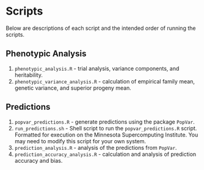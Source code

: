 
<!-- README.md is generated from README.Rmd. Please edit that file -->
Scripts
=======

Below are descriptions of each script and the intended order of running the scripts.

Phenotypic Analysis
-------------------

1.  `phenotypic_analysis.R` - trial analysis, variance components, and heritability.
2.  `phenotypic_variance_analysis.R` - calculation of empirical family mean, genetic variance, and superior progeny mean.

Predictions
-----------

1.  `popvar_predictions.R` - generate predictions using the package `PopVar`.
2.  `run_predictions.sh` - Shell script to run the `popvar_predictions.R` script. Formatted for execution on the Minnesota Supercomputing Institute. You may need to modify this script for your own system.
3.  `prediction_analysis.R` - analysis of the predictions from `PopVar`.
4.  `prediction_accuracy_analysis.R` - calculation and analysis of prediction accuracy and bias.
